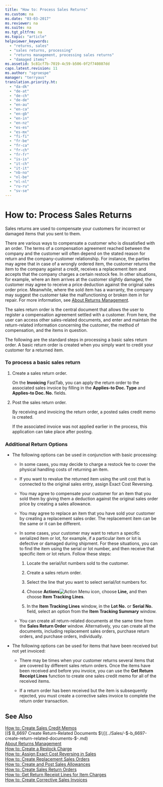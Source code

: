 ```yaml
---
title: "How to: Process Sales Returns"
ms.custom: na
ms.date: "03-03-2017"
ms.reviewer: na
ms.suite: na
ms.tgt_pltfrm: na
ms.topic: "article"
helpviewer_keywords: 
  - "returns, sales"
  - "sales returns, processing"
  - "returns management, processing sales returns"
  - "damaged items"
ms.assetid: 5c81cf7b-7019-4c59-b506-0f2f740807dd
caps.latest.revision: 11
ms.author: "sgroespe"
manager: "terryaus"
translation.priority.ht: 
  - "da-dk"
  - "de-at"
  - "de-ch"
  - "de-de"
  - "en-au"
  - "en-ca"
  - "en-gb"
  - "en-in"
  - "en-nz"
  - "es-es"
  - "es-mx"
  - "fi-fi"
  - "fr-be"
  - "fr-ca"
  - "fr-ch"
  - "fr-fr"
  - "is-is"
  - "it-ch"
  - "it-it"
  - "nb-no"
  - "nl-be"
  - "nl-nl"
  - "ru-ru"
  - "sv-se"
---
```

# How to: Process Sales Returns
Sales returns are used to compensate your customers for incorrect or damaged items that you sent to them.  
  
 There are various ways to compensate a customer who is dissatisfied with an order. The terms of a compensation agreement reached between the company and the customer will often depend on the stated reason for return and the company\-customer relationship. For instance, the parties may agree that in case of a wrongly ordered item, the customer returns the item to the company against a credit, receives a replacement item and accepts that the company charges a certain restock fee. In other situations, for example, where an item arrives at the customer slightly damaged, the customer may agree to receive a price deduction against the original sales order price. Meanwhile, where the sold item has a warranty, the company may suggest the customer take the malfunctioning or broken item in for repair. For more information, see [About Returns Management](../Purchasing/about-returns-management.md).  
  
 The sales return order is the central document that allows the user to register a compensation agreement settled with a customer. From here, the user can access other sales\-related documents, and enter and maintain the return\-related information concerning the customer, the method of compensation, and the items in question.  
  
 The following are the standard steps in processing a basic sales return order. A basic return order is created when you simply want to credit your customer for a returned item.  
  
### To process a basic sales return  
  
1.  Create a sales return order.  
  
     On the **Invoicing** FastTab, you can apply the return order to the associated sales invoice by filling in the **Applies\-to Doc. Type** and **Applies\-to Doc. No.** fields.  
  
2.  Post the sales return order.  
  
     By receiving and invoicing the return order, a posted sales credit memo is created.  
  
     If the associated invoice was not applied earlier in the process, this application can take place after posting.  
  
### Additional Return Options  
  
-   The following options can be used in conjunction with basic processing:  
  
    -   In some cases, you may decide to charge a restock fee to cover the physical handling costs of returning an item.  
  
    -   If you want to revalue the returned item using the unit cost that is connected to the original sales entry, assign Exact Cost Reversing.  
  
    -   You may agree to compensate your customer for an item that you sold them by giving them a deduction against the original sales order price by creating a sales allowance.  
  
    -   You may agree to replace an item that you have sold your customer by creating a replacement sales order. The replacement item can be the same or it can be different.  
  
    -   In some cases, your customer may want to return a specific serialized item or lot, for example, if a particular item or lot is defective or damaged during shipment. For these situations, you can to find the item using the serial or lot number, and then receive that specific item or lot return. Follow these steps:  
  
        1.  Locate the serial\/lot numbers sold to the customer.  
  
        2.  Create a sales return order.  
  
        3.  Select the line that you want to select serial\/lot numbers for.  
  
        4.  Choose **Actions**![Action Menu icon](../DesignAndEngineering/media/actionmenuicon.png "actionMenuIcon"), choose **Line,** and then choose **Item Tracking Lines**.  
  
        5.  In the **Item Tracking Lines** window, in the **Lot No.** or **Serial No.** field, select an option from the **Item Tracking Summary** window.  
  
    -   You can create all return\-related documents at the same time from the **Sales Return Order** window. Alternatively, you can create all the documents, including replacement sales orders, purchase return orders, and purchase orders, individually.  
  
-   The following options can be used for items that have been received but not yet invoiced:  
  
    -   There may be times when your customer returns several items that are covered by different sales return orders. Once the items have been received and before you invoice, you can use the **Get Return Receipt Lines** function to create one sales credit memo for all of the received items.  
  
    -   If a return order has been received but the item is subsequently rejected, you must create a corrective sales invoice to complete the return order transaction.  
  
## See Also  
 [How to: Create Sales Credit Memos](../Finance/how-to-create-sales-credit-memos.md)   
 [\($ B\_6697 Create Return\-Related Documents $\)](../Sales/-$-b_6697-create-return-related-documents-$-.md)   
 [About Returns Management](../Purchasing/about-returns-management.md)   
 [How to: Create a Restock Charge](../Sales/how-to-create-a-restock-charge.md)   
 [How to: Assign Exact Cost Reversing in Sales](../Finance/how-to-assign-exact-cost-reversing-in-sales.md)   
 [How to: Create Replacement Sales Orders](../Sales/how-to-create-replacement-sales-orders.md)   
 [How to: Create and Post Sales Allowances](../Sales/how-to-create-and-post-sales-allowances.md)   
 [How to: Create Sales Return Orders](../Sales/how-to-create-sales-return-orders.md)   
 [How to: Get Return Receipt Lines for Item Charges](../Finance/how-to-get-return-receipt-lines-for-item-charges.md)   
 [How to: Create Corrective Sales Invoices](../Finance/how-to-create-corrective-sales-invoices.md)
